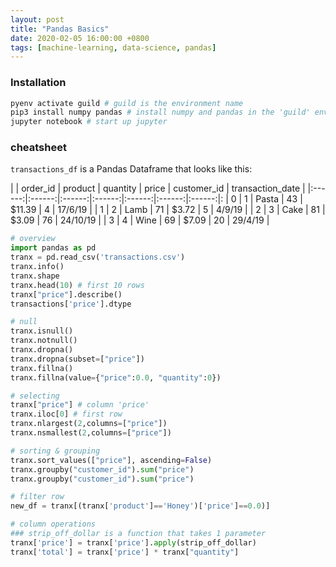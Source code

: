 ```yaml
---
layout: post
title: "Pandas Basics"
date: 2020-02-05 16:00:00 +0800
tags: [machine-learning, data-science, pandas]
---
```


### Installation

```bash
pyenv activate guild # guild is the environment name
pip3 install numpy pandas # install numpy and pandas in the 'guild' environment
jupyter notebook # start up jupyter
```

### cheatsheet

`transactions_df` is a Pandas Dataframe that looks like this:

| | order_id | product | quantity | price | customer_id | transaction_date |
|:------:|:------:|:------:|:------:|:------:|:------:|:------:|:
| 0 | 1 | Pasta | 43 | $11.39 | 4 | 17/6/19 |
| 1 | 2 | Lamb | 71 | $3.72 | 5 | 4/9/19 |
| 2 | 3 | Cake | 81 | $3.09 | 76 | 24/10/19 |
| 3 | 4 | Wine | 69 | $7.09 | 20 | 29/4/19 |

```python
# overview
import pandas as pd
tranx = pd.read_csv('transactions.csv')
tranx.info()
tranx.shape
tranx.head(10) # first 10 rows
tranx["price"].describe()
transactions['price'].dtype

# null
tranx.isnull()
tranx.notnull()
tranx.dropna()
tranx.dropna(subset=["price"])
tranx.fillna()
tranx.fillna(value={"price":0.0, "quantity":0})

# selecting
tranx["price"] # column 'price'
tranx.iloc[0] # first row
tranx.nlargest(2,columns=["price"])
tranx.nsmallest(2,columns=["price"])

# sorting & grouping
tranx.sort_values(["price"], ascending=False)
tranx.groupby("customer_id").sum("price")
tranx.groupby("customer_id").sum("price")

# filter row
new_df = tranx[(tranx['product']=='Honey')['price']==0.0)]

# column operations
### strip_off_dollar is a function that takes 1 parameter
tranx['price'] = tranx['price'].apply(strip_off_dollar)
tranx['total'] = tranx['price'] * tranx["quantity"]
```

